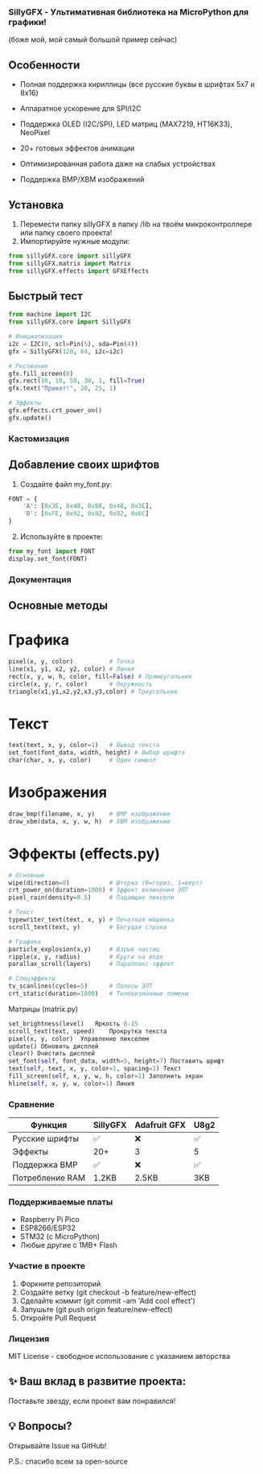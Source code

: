 ### SillyGFX - Ультимативная библиотека на MicroPython для графики!
(боже мой, мой самый большой пример сейчас)

## Особенности
- Полная поддержка кириллицы (все русские буквы в шрифтах 5x7 и 8x16)

- Аппаратное ускорение для SPI/I2C

- Поддержка OLED (I2C/SPI), LED матриц (MAX7219, HT16K33), NeoPixel

- 20+ готовых эффектов анимации

- Оптимизированная работа даже на слабых устройствах

- Поддержка BMP/XBM изображений

## Установка
1. Перемести папку sillyGFX в папку /lib на твоём микроконтроллере или папку своего проекта!
2. Импортируйте нужные модули:
```python
from sillyGFX.core import sillyGFX
from sillyGFX.matrix import Matrix
from sillyGFX.effects import GFXEffects
```

## Быстрый тест
```python
from machine import I2C
from sillyGFX.core import SillyGFX

# Инициализация
i2c = I2C(0, scl=Pin(5), sda=Pin(4))
gfx = SillyGFX(128, 64, i2c=i2c)

# Рисование
gfx.fill_screen(0)
gfx.rect(10, 10, 50, 30, 1, fill=True)
gfx.text("Привет!", 20, 25, 1)

# Эффекты
gfx.effects.crt_power_on()
gfx.update()
```
### Кастомизация
## Добавление своих шрифтов
1. Создайте файл my_font.py:
```python
FONT = {
    'A': [0x3E, 0x48, 0x88, 0x48, 0x3E],
    'B': [0xFE, 0x92, 0x92, 0x92, 0x6C]
}
```
2. Используйте в проекте:
```python
from my_font import FONT
display.set_font(FONT)
```
### Документация
## Основные методы
# Графика
```python
pixel(x, y, color)          # Точка
line(x1, y1, x2, y2, color) # Линия
rect(x, y, w, h, color, fill=False) # Прямоугольник
circle(x, y, r, color)      # Окружность
triangle(x1,y1,x2,y2,x3,y3,color) # Треугольник
```
# Текст
```python
text(text, x, y, color=1)   # Вывод текста
set_font(font_data, width, height) # Выбор шрифта
char(char, x, y, color)     # Один символ
```
# Изображения
```python
draw_bmp(filename, x, y)    # BMP изображение
draw_xbm(data, x, y, w, h)  # XBM изображение
```
# Эффекты (effects.py)
```python
# Основные
wipe(direction=0)           # Шторка (0=гориз, 1=верт)
crt_power_on(duration=1000) # Эффект включения ЭЛТ
pixel_rain(density=0.5)     # Падающие пиксели

# Текст
typewriter_text(text, x, y) # Печатная машинка
scroll_text(text, y)        # Бегущая строка

# Графика
particle_explosion(x,y)     # Взрыв частиц
ripple(x, y, radius)        # Круги на воде
parallax_scroll(layers)     # Параллакс-эффект

# Спецэффекты
tv_scanlines(cycles=5)      # Полосы ЭЛТ
crt_static(duration=1000)   # Телевизионные помехи
```
Матрицы (matrix.py)
```python
set_brightness(level)	Яркость 0-15
scroll_text(text, speed)	Прокрутка текста
pixel(x, y, color)	Управление пикселем
update() Обновить дисплей
clear() Очистить дисплей
set_font(self, font_data, width=5, height=7) Поставить шрифт
text(self, text, x, y, color=1, spacing=1) Текст
fill_screen(self, x, y, w, h, color=1) Заполнить экран
hline(self, x, y, w, color=1) Линия
```

### Сравнение

| Функция |	SillyGFX | Adafruit GFX | U8g2 |
|---|---|---|---|
| Русские шрифты | ✅ | ❌ | ✅ |
| Эффекты |	20+ |	3	| 5 |
| Поддержка BMP |	✅ |	❌ |	✅ |
| Потребление RAM |	1.2KB |	2.5KB |	3KB |

### Поддерживаемые платы
- Raspberry Pi Pico
- ESP8266/ESP32
- STM32 (с MicroPython)
- Любые другие с 1MB+ Flash

### Участие в проекте
1. Форкните репозиторий
2. Создайте ветку (git checkout -b feature/new-effect)
3. Сделайте коммит (git commit -am 'Add cool effect')
4. Запушьте (git push origin feature/new-effect)
5. Откройте Pull Request

### Лицензия
MIT License - свободное использование с указанием авторства

## ✨ Ваш вклад в развитие проекта:
Поставьте звезду, если проект вам понравился!

## 💡 Вопросы? 
Открывайте Issue на GitHub!





P.S.: спасибо всем за open-source
